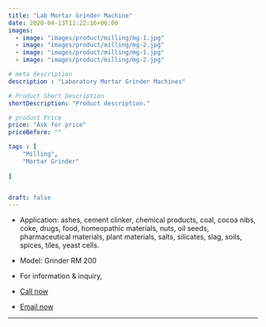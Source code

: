 ```yaml
---
title: "Lab Mortar Grinder Machine"
date: 2020-04-13T11:22:16+06:00
images: 
  - image: "images/product/milling/mg-1.jpg"
  - image: "images/product/milling/mg-2.jpg"
  - image: "images/product/milling/mg-1.jpg"
  - image: "images/product/milling/mg-2.jpg"

# meta description
description : "Laboratory Mortar Grinder Machines"

# Product Short Description
shortDescription: "Product description."

# product Price
price: "Ask for price"
priceBefore: ""

tags : [
    "Milling", 
    "Mortar Grinder"
    
]


draft: false
---
```


* Application: ashes, cement clinker, chemical products, coal, cocoa nibs, coke, drugs, food, homeopathic materials, nuts, oil seeds, pharmaceutical materials, plant materials, salts, silicates, slag, soils, spices, tiles, yeast cells. 
* Model: Grinder RM 200

* For information & inquiry,
* [Call now](callto:+8801517182063)
* [Email now](mailto:sales@enviotech.com.bd)
***